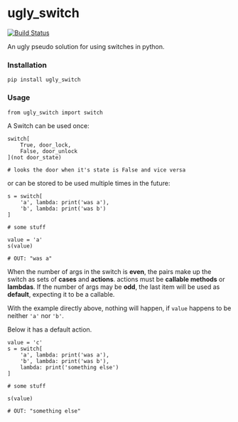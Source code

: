 # ugly_switch
  [![Build Status](https://travis-ci.org/RoW171/ugly_switch.svg?branch=master)](https://travis-ci.org/RoW171/ugly_switch)
  
  An ugly pseudo solution for using switches in python.
  
### Installation

    pip install ugly_switch
  
### Usage

    from ugly_switch import switch

  A Switch can be used once:
    
    switch[
        True, door_lock,
        False, door_unlock
    ](not door_state)
    
    # looks the door when it's state is False and vice versa
        
  or can be stored to be used multiple times in the future:
  
    s = switch[
        'a', lambda: print('was a'),
        'b', lambda: print('was b')
    ]
    
    # some stuff
    
    value = 'a'
    s(value)
    
    # OUT: "was a"
    
  When the number of args in the switch is **even**,
  the pairs make up the switch as sets of **cases** and **actions**.
  actions must be **callable methods** or **lambdas**.
  If the number of args may be **odd**, the last item
  will be used as **default**, expecting it to be a callable.
  
  With the example directly above, nothing will happen, if `value`
  happens to be neither `'a'` nor `'b'`.
  
  Below it has a default action.
  
    value = 'c'
    s = switch[
        'a', lambda: print('was a'),
        'b', lambda: print('was b'),
        lambda: print('something else')
    ]
    
    # some stuff
    
    s(value)
    
    # OUT: "something else"